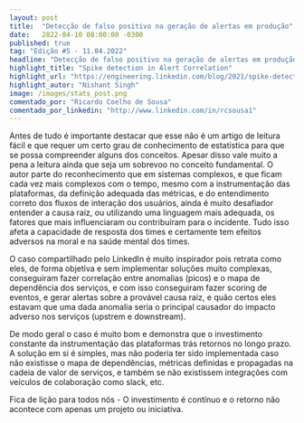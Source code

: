 ```yaml
---
layout: post 
title:  "Detecção de falso positivo na geração de alertas em produção"
date:   2022-04-10 08:00:00 -0300
published: true
tag: "Edição #5 - 11.04.2022"
headline: "Detecção de falso positivo na geração de alertas em produção"
highlight_title: "Spike detection in Alert Correlation"
highlight_url: "https://engineering.linkedin.com/blog/2021/spike-detection-in-alert-correlation"
highlight_autor: "Nishant Singh"
image: /images/stats_post.png
comentado_por: "Ricardo Coelho de Sousa"
comentado_por_linkedin: "http://www.linkedin.com/in/rcsousa1"
---
```

Antes de tudo é importante destacar que esse não é um artigo de leitura fácil e que requer um certo grau de conhecimento de estatística para que se possa compreender alguns dos conceitos. Apesar disso vale muito a pena a leitura ainda que seja um sobrevoo no conceito fundamental. O autor parte do reconhecimento que em sistemas complexos, e que ficam cada vez mais complexos com o tempo, mesmo com a instrumentação das plataformas, da definição adequada das métricas, e do entendimento correto dos fluxos de interação dos usuários, ainda é muito desafiador entender a causa raiz, ou utilizando uma linguagem mais adequada, os fatores que mais influenciaram ou contribuíram para o incidente. Tudo isso afeta a capacidade de resposta dos times e certamente tem efeitos adversos na moral e na saúde mental dos times.

O caso compartilhado pelo LinkedIn é muito inspirador pois retrata como eles, de forma objetiva e sem implementar soluções muito complexas, conseguiram fazer correlação entre anomalias (picos) e o mapa de dependência dos serviços, e com isso conseguiram fazer scoring de eventos, e gerar alertas sobre a provável causa raiz, e quão certos eles estavam que uma dada anomalia seria o principal causador do impacto adverso nos serviços (upstrem e downstream).
    
De modo geral o caso é muito bom e demonstra que o investimento constante da instrumentação das plataformas trás retornos no longo prazo. A solução em si é simples, mas não poderia ter sido implementada caso não existisse o mapa de dependências, métricas definidas e propagadas na cadeia de valor de serviços,  e também se não existissem integrações com veículos de colaboração como slack, etc. 
    
Fica de lição para todos nós - O investimento é contínuo e o retorno não acontece com apenas um projeto ou iniciativa.